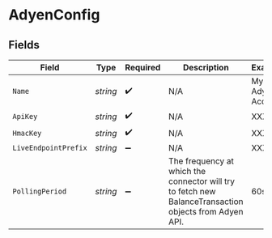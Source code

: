 # AdyenConfig


## Fields

| Field                                                                                                  | Type                                                                                                   | Required                                                                                               | Description                                                                                            | Example                                                                                                |
| ------------------------------------------------------------------------------------------------------ | ------------------------------------------------------------------------------------------------------ | ------------------------------------------------------------------------------------------------------ | ------------------------------------------------------------------------------------------------------ | ------------------------------------------------------------------------------------------------------ |
| `Name`                                                                                                 | *string*                                                                                               | :heavy_check_mark:                                                                                     | N/A                                                                                                    | My Adyen Account                                                                                       |
| `ApiKey`                                                                                               | *string*                                                                                               | :heavy_check_mark:                                                                                     | N/A                                                                                                    | XXX                                                                                                    |
| `HmacKey`                                                                                              | *string*                                                                                               | :heavy_check_mark:                                                                                     | N/A                                                                                                    | XXX                                                                                                    |
| `LiveEndpointPrefix`                                                                                   | *string*                                                                                               | :heavy_minus_sign:                                                                                     | N/A                                                                                                    | XXX                                                                                                    |
| `PollingPeriod`                                                                                        | *string*                                                                                               | :heavy_minus_sign:                                                                                     | The frequency at which the connector will try to fetch new BalanceTransaction objects from Adyen API.<br/> | 60s                                                                                                    |